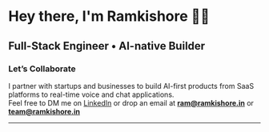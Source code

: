 # Hey there, I'm Ramkishore 👋🏻

Full-Stack Engineer • AI-native Builder  
---
### Let’s Collaborate
I partner with startups and businesses to build AI-first products from SaaS platforms to real-time voice and chat applications.  
Feel free to DM me on [LinkedIn](https://www.linkedin.com/in/ramkishore-m/) or drop an email at **ram@ramkishore.in** or **team@ramkishore.in**

---
